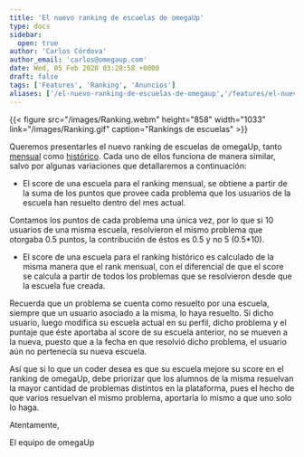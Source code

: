 ```yaml
---
title: 'El nuevo ranking de escuelas de omegaUp'
type: docs
sidebar:
  open: true
author: 'Carlos Córdova'
author_email: 'carlos@omegaup.com'
date: Wed, 05 Feb 2020 03:28:58 +0000
draft: false
tags: ['Features', 'Ranking', 'Anuncios']
aliases: ['/el-nuevo-ranking-de-escuelas-de-omegaup','/features/el-nuevo-ranking-de-escuelas-de-omegaup']
---
```


{{< figure src="/images/Ranking.webm" height="858" width="1033" link="/images/Ranking.gif" caption="Rankings de escuelas" >}}

Queremos presentarles el nuevo ranking de escuelas de omegaUp, tanto [mensual](https://omegaup.com/schoolofthemonth/) como [histórico](https://omegaup.com/rank/schools/). Cada uno de ellos funciona de manera similar, salvo por algunas variaciones que detallaremos a continuación:

*   El score de una escuela para el ranking mensual, se obtiene a partir de la suma de los puntos que provee cada problema que los usuarios de la escuela han resuelto dentro del mes actual. 

Contamos los puntos de cada problema una única vez, por lo que si 10 usuarios de una misma escuela, resolvieron el mismo problema que otorgaba 0.5 puntos, la contribución de éstos es 0.5 y no 5 (0.5\*10).

*   El score de una escuela para el ranking histórico es calculado de la misma manera que el rank mensual, con el diferencial de que el score se calcula a partir de todos los problemas que se resolvieron desde que la escuela fue creada.

Recuerda que un problema se cuenta como resuelto por una escuela, siempre que un usuario asociado a la misma, lo haya resuelto. Si dicho usuario, luego modifica su escuela actual en su perfil, dicho problema y el puntaje que éste aportaba al score de su escuela anterior, no se mueven a la nueva, puesto que a la fecha en que resolvió dicho problema, el usuario aún no pertenecía su nueva escuela.

Así que si lo que un coder desea es que su escuela mejore su score en el ranking de omegaUp, debe priorizar que los alumnos de la misma resuelvan la mayor cantidad de problemas distintos en la plataforma, pues el hecho de que varios resuelvan el mismo problema, aportaría lo mismo a que uno solo lo haga.

Atentamente,

El equipo de omegaUp